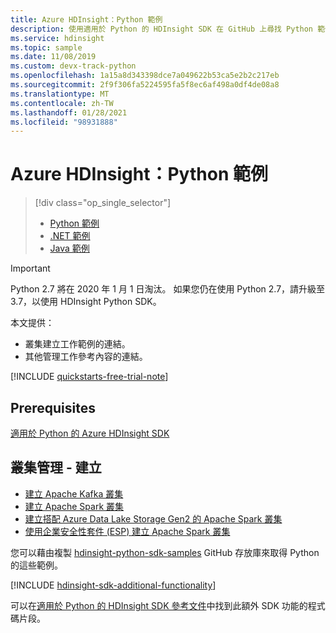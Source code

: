 ```yaml
---
title: Azure HDInsight：Python 範例
description: 使用適用於 Python 的 HDInsight SDK 在 GitHub 上尋找 Python 範例以執行一般工作。
ms.service: hdinsight
ms.topic: sample
ms.date: 11/08/2019
ms.custom: devx-track-python
ms.openlocfilehash: 1a15a8d343398dce7a049622b53ca5e2b2c217eb
ms.sourcegitcommit: 2f9f306fa5224595fa5f8ec6af498a0df4de08a8
ms.translationtype: MT
ms.contentlocale: zh-TW
ms.lasthandoff: 01/28/2021
ms.locfileid: "98931888"
---
```

# <a name="azure-hdinsight-python-samples"></a>Azure HDInsight：Python 範例

> [!div class="op_single_selector"]
> * [Python 範例](hdinsight-sdk-python-samples.md)
> * [.NET 範例](hdinsight-sdk-dotnet-samples.md)
> * [Java 範例](hdinsight-sdk-java-samples.md)
<!-- * [Go Examples](hdinsight-sdk-go-samples.md)-->

> [!Important]
> Python 2.7 將在 2020 年 1 月 1 日淘汰。 如果您仍在使用 Python 2.7，請升級至3.7，以使用 HDInsight Python SDK。  

本文提供：

* 叢集建立工作範例的連結。
* 其他管理工作參考內容的連結。

[!INCLUDE [quickstarts-free-trial-note](../../includes/quickstarts-free-trial-note.md)]

## <a name="prerequisites"></a>Prerequisites

[適用於 Python 的 Azure HDInsight SDK](/python/api/overview/azure/hdinsight#sdk-installation)

## <a name="cluster-management---creation"></a>叢集管理 - 建立

* [建立 Apache Kafka 叢集](https://github.com/Azure-Samples/hdinsight-python-sdk-samples/blob/master/samples/create_kafka_cluster_sample.py)
* [建立 Apache Spark 叢集](https://github.com/Azure-Samples/hdinsight-python-sdk-samples/blob/master/samples/create_spark_cluster_sample.py)
* [建立搭配 Azure Data Lake Storage Gen2 的 Apache Spark 叢集](https://github.com/Azure-Samples/hdinsight-python-sdk-samples/blob/master/samples/create_hadoop_cluster_with_adls_gen2_sample.py)
* [使用企業安全性套件 (ESP) 建立 Apache Spark 叢集](https://github.com/Azure-Samples/hdinsight-python-sdk-samples/blob/master/samples/create_esp_cluster_sample.py)

您可以藉由複製 [hdinsight-python-sdk-samples](https://github.com/Azure-Samples/hdinsight-python-sdk-samples) GitHub 存放庫來取得 Python 的這些範例。

[!INCLUDE [hdinsight-sdk-additional-functionality](../../includes/hdinsight-sdk-additional-functionality.md)]

可以在[適用於 Python 的 HDInsight SDK 參考文件](/python/api/overview/azure/hdinsight)中找到此額外 SDK 功能的程式碼片段。
